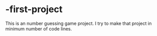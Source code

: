 # -first-project
This is an number guessing game project.  I try to make that project in minimum number of code lines.
